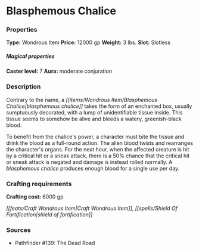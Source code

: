 ﻿---
Title: "Blasphemous Chalice"
Type: "Wondrous Item"
Price: "12000 gp"
Weight: "3 lbs."
Slot: "Slotless"
Caster level: "7"
Aura: "moderate conjuration"
Description: |
  "Contrary to the name, a _blasphemous chalice_ takes the form of an enchanted box, usually sumptuously decorated, with a lump of unidentifiable tissue inside. This tissue seems to somehow be alive and bleeds a watery, greenish-black blood.
  To benefit from the chalice's power, a character must bite the tissue and drink the blood as a full-round action. The alien blood twists and rearranges the character's organs. For the next hour, when the affected creature is hit by a critical hit or a sneak attack, there is a 50% chance that the critical hit or sneak attack is negated and damage is instead rolled normally. A _blasphemous chalice_ produces enough blood for a single use per day."
Crafting cost: "6000 gp"
Sources: "['Pathfinder #139: The Dead Road']"
---

# Blasphemous Chalice

### Properties

**Type:** Wondrous Item **Price:** 12000 gp **Weight:** 3 lbs. **Slot:** Slotless

##### Magical properties

**Caster level:** 7 **Aura:** moderate conjuration

### Description

Contrary to the name, a _[[items/Wondrous Item/Blasphemous Chalice|blasphemous chalice]]_ takes the form of an enchanted box, usually sumptuously decorated, with a lump of unidentifiable tissue inside. This tissue seems to somehow be alive and bleeds a watery, greenish-black blood.

To benefit from the chalice's power, a character must bite the tissue and drink the blood as a full-round action. The alien blood twists and rearranges the character's organs. For the next hour, when the affected creature is hit by a critical hit or a sneak attack, there is a 50% chance that the critical hit or sneak attack is negated and damage is instead rolled normally. A _blasphemous chalice_ produces enough blood for a single use per day.

### Crafting requirements

**Crafting cost:** 6000 gp

_[[feats/Craft Wondrous Item|Craft Wondrous Item]]_, _[[spells/Shield Of Fortification|shield of fortification]]_

### Sources

* Pathfinder #139: The Dead Road